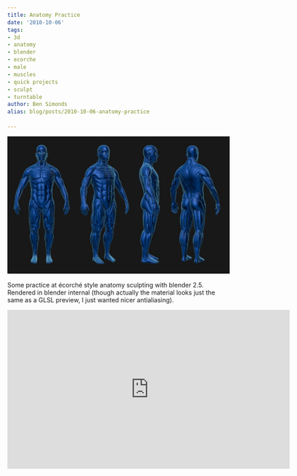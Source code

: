 ```yaml
---
title: Anatomy Practice
date: '2010-10-06'
tags:
- 3d
- anatomy
- blender
- ecorche
- male
- muscles
- quick projects
- sculpt
- turntable
author: Ben Simonds
alias: blog/posts/2010-10-06-anatomy-practice

---
```


![>< ><](/images/old/randomecorche5.jpg)

Some practice at écorché style anatomy sculpting with blender 2.5. Rendered in blender internal (though actually the material looks just the same as a GLSL preview, I just wanted nicer antialiasing). 

<iframe title="vimeo-player" src="https://player.vimeo.com/video/15580626" width="640" height="360" frameborder="0" allowfullscreen></iframe>

